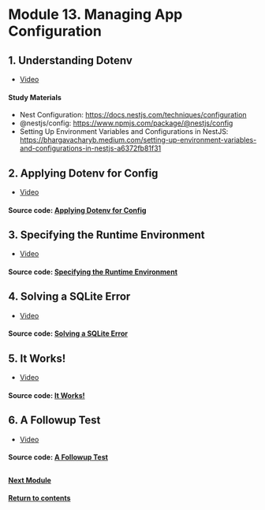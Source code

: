 # Module 13. Managing App Configuration
## 1. Understanding Dotenv
- [Video](https://youtu.be/Id1yCCqGbsQ)

#### Study Materials
- Nest Configuration: https://docs.nestjs.com/techniques/configuration
- @nestjs/config: https://www.npmjs.com/package/@nestjs/config
- Setting Up Environment Variables and Configurations in NestJS: https://bhargavacharyb.medium.com/setting-up-environment-variables-and-configurations-in-nestjs-a6372fb81f31

## 2. Applying Dotenv for Config
- [Video](https://youtu.be/K7EBOJBmANY)

#### Source code: [Applying Dotenv for Config](https://github.com/yaskutsWeb/nestJs-course/tree/master/source/module%2013/2.%20Applying%20Dotenv%20for%20Config/mycv)

## 3. Specifying the Runtime Environment
- [Video](https://youtu.be/GLlHL42lDKw)
  
#### Source code: [Specifying the Runtime Environment](https://github.com/yaskutsWeb/nestJs-course/tree/master/source/module%2013/3.%20Specifying%20the%20Runtime%20Environment/mycv)

## 4. Solving a SQLite Error
- [Video](https://youtu.be/bDzBl6cb6XY)

#### Source code: [Solving a SQLite Error](https://github.com/yaskutsWeb/nestJs-course/tree/master/source/module%2013/4.%20Solving%20a%20SQLite%20Error/mycv)

## 5. It Works!
- [Video](https://youtu.be/xqgXzdeBoPY)

#### Source code: [It Works!](https://github.com/yaskutsWeb/nestJs-course/tree/master/source/module%2013/5.%20It%20Works/mycv)

## 6. A Followup Test
- [Video](https://youtu.be/q_jHY0Vy6aw)

#### Source code: [A Followup Test](https://github.com/yaskutsWeb/nestJs-course/tree/master/source/module%2013/6.%20A%20Followup%20Test/mycv)


##
#### [Next Module](https://github.com/yaskutsWeb/nestJs-course/blob/master/source/module%2014/Module%2014.md)
#### [Return to contents](https://github.com/yaskutsWeb/nestJs-course/tree/master)
##
